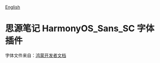 [English]()

# 思源笔记 HarmonyOS_Sans_SC 字体插件

字体文件来自：[鸿蒙开发者文档](https://developer.harmonyos.com/cn/docs/design/des-guides/font-0000001157868583)